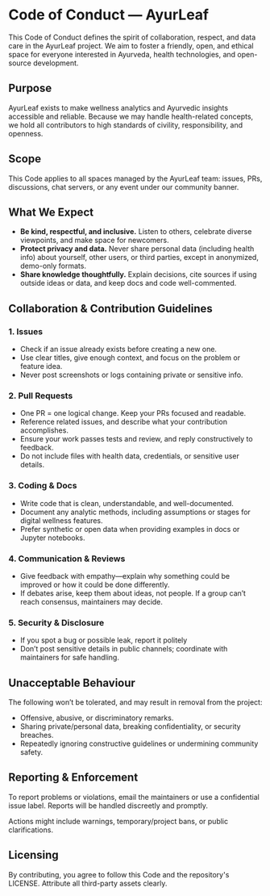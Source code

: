 # Code of Conduct — AyurLeaf

This Code of Conduct defines the spirit of collaboration, respect, and data care in the AyurLeaf project. We aim to foster a friendly, open, and ethical space for everyone interested in Ayurveda, health technologies, and open-source development.

## Purpose

AyurLeaf exists to make wellness analytics and Ayurvedic insights accessible and reliable. Because we may handle health-related concepts, we hold all contributors to high standards of civility, responsibility, and openness.

## Scope

This Code applies to all spaces managed by the AyurLeaf team: issues, PRs, discussions, chat servers, or any event under our community banner.

## What We Expect

- **Be kind, respectful, and inclusive.** Listen to others, celebrate diverse viewpoints, and make space for newcomers.
- **Protect privacy and data.** Never share personal data (including health info) about yourself, other users, or third parties, except in anonymized, demo-only formats.
- **Share knowledge thoughtfully.** Explain decisions, cite sources if using outside ideas or data, and keep docs and code well-commented.

## Collaboration & Contribution Guidelines

### 1. Issues
- Check if an issue already exists before creating a new one.
- Use clear titles, give enough context, and focus on the problem or feature idea.
- Never post screenshots or logs containing private or sensitive info.

### 2. Pull Requests
- One PR = one logical change. Keep your PRs focused and readable.
- Reference related issues, and describe what your contribution accomplishes.
- Ensure your work passes tests and review, and reply constructively to feedback.
- Do not include files with health data, credentials, or sensitive user details.

### 3. Coding & Docs
- Write code that is clean, understandable, and well-documented.
- Document any analytic methods, including assumptions or stages for digital wellness features.
- Prefer synthetic or open data when providing examples in docs or Jupyter notebooks.

### 4. Communication & Reviews
- Give feedback with empathy—explain why something could be improved or how it could be done differently.
- If debates arise, keep them about ideas, not people. If a group can’t reach consensus, maintainers may decide.

### 5. Security & Disclosure
- If you spot a bug or possible leak, report it politely
- Don’t post sensitive details in public channels; coordinate with maintainers for safe handling.

## Unacceptable Behaviour

The following won’t be tolerated, and may result in removal from the project:

- Offensive, abusive, or discriminatory remarks.
- Sharing private/personal data, breaking confidentiality, or security breaches.
- Repeatedly ignoring constructive guidelines or undermining community safety.

## Reporting & Enforcement

To report problems or violations, email the maintainers or use a confidential issue label. Reports will be handled discreetly and promptly.

Actions might include warnings, temporary/project bans, or public clarifications.

## Licensing

By contributing, you agree to follow this Code and the repository's LICENSE. Attribute all third-party assets clearly.
